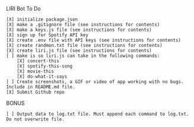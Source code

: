 LIRI Bot To Do

    [X] initialize package.json
    [X] make a .gitignore file (see instructions for contents)
    [X] make a keys.js file (see instructions for contents)
    [X] sign up for Spotify API key
    [X] create .env file with API keys (see instructions for contents)
    [X] create randmon.txt file (see instructions for contents)
    [X] create liri.js file (see instructions for contents)
    [ ] make is so liri.js can take in the following commands:
        [X] concert-this
        [X] spotify-this-song
        [X] movie-this
        [X] do-what-it-says
    [ ] Create screenshots, a GIF or video of app working with no bugs. Include in README.md file.
    [X] Submit Github repo

BONUS

    [ ] Output data to log.txt file. Must append each command to log.txt. Do not overwrite file.
